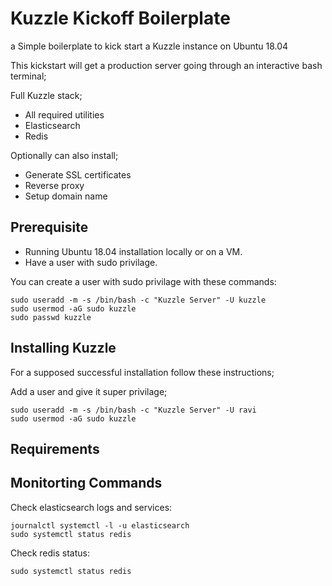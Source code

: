 # Kuzzle Kickoff Boilerplate

a Simple boilerplate to kick start a Kuzzle instance on Ubuntu 18.04

This kickstart will get a production server going through an interactive bash terminal;

Full Kuzzle stack;
  - All required utilities
  - Elasticsearch
  - Redis

Optionally can also install;
  - Generate SSL certificates
  - Reverse proxy
  - Setup domain name

## Prerequisite

- Running Ubuntu 18.04 installation locally or on a VM.
- Have a user with sudo privilage.

You can create a user with sudo privilage with these commands:

    sudo useradd -m -s /bin/bash -c "Kuzzle Server" -U kuzzle
    sudo usermod -aG sudo kuzzle
    sudo passwd kuzzle

## Installing Kuzzle

For a supposed successful installation follow these instructions;

Add a user and give it super privilage;

    sudo useradd -m -s /bin/bash -c "Kuzzle Server" -U ravi
    sudo usermod -aG sudo kuzzle



## Requirements



## Monitorting Commands

Check elasticsearch logs and services:

    journalctl systemctl -l -u elasticsearch
    sudo systemctl status redis

Check redis status:

    sudo systemctl status redis
